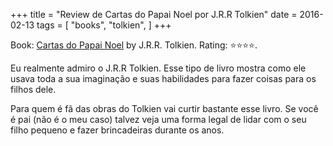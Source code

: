 +++
title = "Review de Cartas do Papai Noel por J.R.R Tolkien"
date = 2016-02-13
tags = [
    "books",
    "tolkien",
]
+++

Book: [Cartas do Papai Noel](https://www.goodreads.com/book/show/17232979) by J.R.R. Tolkien. Rating: ⭐️⭐️⭐️⭐️.

Eu realmente admiro o J.R.R Tolkien. Esse tipo de livro mostra como ele usava toda a sua imaginação e suas habilidades para fazer coisas para os filhos dele.

Para quem é fã das obras do Tolkien vai curtir bastante esse livro. Se você é pai (não é o meu caso) talvez veja uma forma legal de lidar com o seu filho pequeno e fazer brincadeiras durante os anos.
